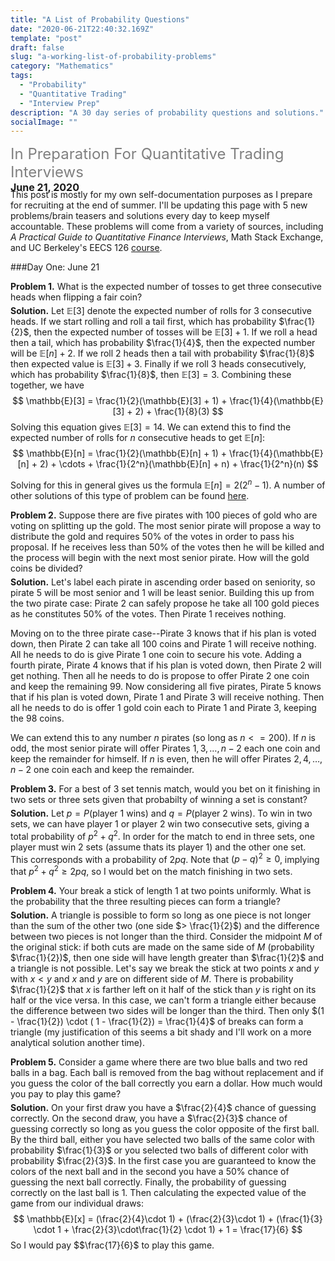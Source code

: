 ```yaml
---
title: "A List of Probability Questions"
date: "2020-06-21T22:40:32.169Z"
template: "post"
draft: false
slug: "a-working-list-of-probability-problems"
category: "Mathematics"
tags:
  - "Probability"
  - "Quantitative Trading"
  - "Interview Prep"
description: "A 30 day series of probability questions and solutions."
socialImage: ""
---
```


<span style="display:block; height: 40px;"> <span style="color:grey"> <font size="+2.9">In Preparation For Quantitative Trading Interviews</font></span>
<br>
<strong><font size="-0.8">June 21, 2020</font> <span style="color:grey"> <font size="-0.8"></font></span></strong>
</span>
<br>

This post is mostly for my own self-documentation purposes as I prepare for recruiting at the end of summer. I'll be updating this page with 5 new problems/brain teasers and solutions every day to keep myself accountable. These problems will come from a variety of sources, including *A Practical Guide to Quantitative Finance Interviews*, Math Stack Exchange, and UC Berkeley's EECS 126 [course](https://inst.eecs.berkeley.edu/~ee126/sp20/).

###Day One: June 21

**Problem 1.** What is the expected number of tosses to get three consecutive heads when flipping a fair coin?
<span style="display:block; height: 5px;"></span>
**Solution.** Let $\mathbb{E}[3]$ denote the expected number of rolls for $3$ consecutive heads. If we start rolling and roll a tail first, which has probability $\frac{1}{2}$, then the expected number of tosses will be $\mathbb{E}[3] + 1$. If we roll a head then a tail, which has probability $\frac{1}{4}$, then the expected number will be $\mathbb{E}[n] + 2$. If we roll 2 heads then a tail with probability $\frac{1}{8}$ then expected value is $\mathbb{E}[3] + 3$. Finally if we roll $3$ heads consecutively, which has probability $\frac{1}{8}$, then $\mathbb{E}[3] = 3$. Combining these together, we have
$$
\mathbb{E}[3] = \frac{1}{2}(\mathbb{E}[3] + 1) + \frac{1}{4}(\mathbb{E}[3] + 2) + \frac{1}{8}(3)
$$
Solving this equation gives $\mathbb{E}[3] = 14$. We can extend this to find the expected number of rolls for $n$ consecutive heads to get $\mathbb{E}[n]$: 
$$
\mathbb{E}[n] = \frac{1}{2}(\mathbb{E}[n] + 1) + \frac{1}{4}(\mathbb{E}[n] + 2) + \cdots + \frac{1}{2^n}(\mathbb{E}[n] + n) + \frac{1}{2^n}(n)
$$

Solving for this in general gives us the formula $\mathbb{E}[n] = 2(2^n - 1)$. A number of other solutions of this type of problem can be found [here](https://math.stackexchange.com/questions/364038/expected-number-of-coin-tosses-to-get-five-consecutive-heads?rq=1).

**Problem 2.** Suppose there are five pirates with $100$ pieces of gold who are voting on splitting up the gold. The most senior pirate will propose a way to distribute the gold and requires $50\%$ of the votes in order to pass his proposal. If he receives less than $50\%$ of the votes then he will be killed and the process will begin with the next most senior pirate. How will the gold coins be divided?
<span style="display:block; height: 5px;"></span>
**Solution.** Let's label each pirate in ascending order based on seniority, so pirate $5$ will be most senior and $1$ will be least senior. Building this up from the two pirate case:
Pirate 2 can safely propose he take all $100$ gold pieces as he constitutes $50\%$ of the votes. Then Pirate 1 receives nothing. 

Moving on to the three pirate case--Pirate 3 knows that if his plan is voted down, then Pirate 2 can take all $100$ coins and Pirate 1 will receive nothing. All he needs to do is give Pirate 1 one coin to secure his vote. Adding a fourth pirate, Pirate 4 knows that if his plan is voted down, then Pirate 2 will get nothing. Then all he needs to do is propose to offer Pirate 2 one coin and keep the remaining 99. Now considering all five pirates, Pirate 5 knows that if his plan is voted down, Pirate 1 and Pirate 3 will receive nothing. Then all he needs to do is offer 1 gold coin each to Pirate 1 and Pirate 3, keeping the 98 coins. 

We can extend this to any number $n$ pirates (so long as $n<= 200$). If $n$ is odd, the most senior pirate will offer Pirates $1, 3, \dots, n - 2$ each one coin and keep the remainder for himself. If $n$ is even, then he will offer Pirates $2, 4, \dots, n-2$ one coin each and keep the remainder.


**Problem 3.** For a best of 3 set tennis match, would you bet on it finishing in two sets or three sets given that probabilty of winning a set is constant?
<span style="display:block; height: 5px;"></span>
**Solution.** Let $p = P(\text{player 1 wins})$ and $q = P(\text{player 2 wins})$. To win in two sets, we can have player 1 or player 2 win two consecutive sets, giving a total probability of $p^2 + q^2$. In order for the match to end in three sets, one player must win 2 sets (assume thats its player 1) and the other one set. This corresponds with a probability of $2pq$. Note that $(p - q)^2 \geq 0$, implying that $p^2 + q^2 \geq 2pq$, so I would bet on the match finishing in two sets. 


**Problem 4.** Your break a stick of length 1 at two points uniformly. What is the probability that the three resulting pieces can form a triangle?
<span style="display:block; height: 5px;"></span>
**Solution.** A triangle is possible to form so long as one piece is not longer than the sum of the other two (one side $> \frac{1}{2}$) and the difference between two pieces is not longer than the third. Consider the midpoint $M$ of the original stick: if both cuts are made on the same side of $M$ (probability $\frac{1}{2})$, then one side will have length greater than $\frac{1}{2}$ and a triangle is not possible. Let's say we break the stick at two points $x$ and $y$ with $x < y$ and $x$ and $y$ are on different side of $M$. There is probability $\frac{1}{2}$ that $x$ is farther left on it half of the stick than $y$ is right on its half or the vice versa. In this case, we can't form a triangle either because the difference between two sides will be longer than the third. Then only $(1 - \frac{1}{2}) \cdot ( 1 - \frac{1}{2}) = \frac{1}{4}$ of breaks can form a triangle (my justification of this seems a bit shady and I'll work on a more analytical solution another time).


**Problem 5.** Consider a game where there are two blue balls and two red balls in a bag. Each ball is removed from the bag without replacement and if you guess the color of the ball correctly you earn a dollar. How much would you pay to play this game?
<span style="display:block; height: 5px;"></span>
**Solution.** On your first draw you have a $\frac{2}{4}$ chance of guessing correctly. On the second draw, you have a $\frac{2}{3}$ chance of guessing correctly so long as you guess the color opposite of the first ball. By the third ball, either you have selected two balls of the same color with probability $\frac{1}{3}$ or you selected two balls of different color with probability $\frac{2}{3}$. In the first case you are guaranteed to know the colors of the next ball and in the second you have a $50\%$ chance of guessing the next ball correctly. Finally, the probability of guessing correctly on the last ball is $1$. Then calculating the expected value of the game from our individual draws: 
$$
\mathbb{E}[x] = (\frac{2}{4}\cdot 1) + (\frac{2}{3}\cdot 1) + (\frac{1}{3} \cdot 1 + \frac{2}{3}\cdot\frac{1}{2} \cdot 1) + 1 = \frac{17}{6}
$$
So I would pay \$$\frac{17}{6}$ to play this game. 
